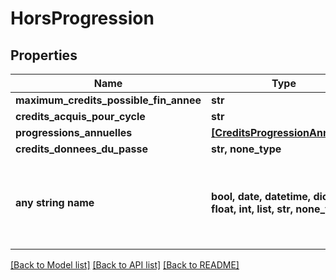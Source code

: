 # HorsProgression


## Properties
Name | Type | Description | Notes
------------ | ------------- | ------------- | -------------
**maximum_credits_possible_fin_annee** | **str** |  | [optional] 
**credits_acquis_pour_cycle** | **str** |  | [optional] 
**progressions_annuelles** | [**[CreditsProgressionAnnuelle]**](CreditsProgressionAnnuelle.md) |  | [optional] 
**credits_donnees_du_passe** | **str, none_type** |  | [optional] 
**any string name** | **bool, date, datetime, dict, float, int, list, str, none_type** | any string name can be used but the value must be the correct type | [optional]

[[Back to Model list]](../README.md#documentation-for-models) [[Back to API list]](../README.md#documentation-for-api-endpoints) [[Back to README]](../README.md)


